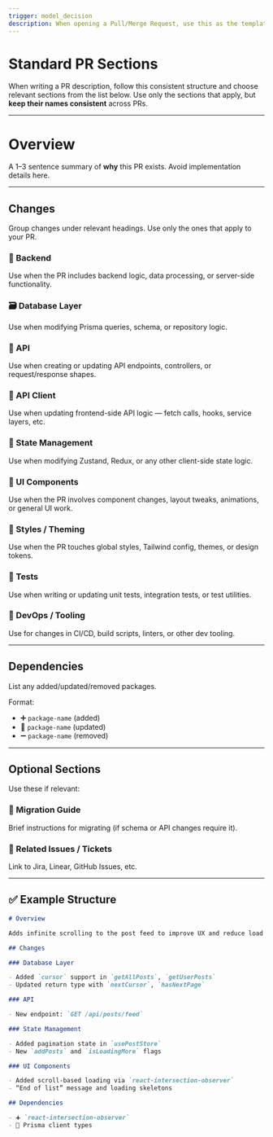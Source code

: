 ```yaml
---
trigger: model_decision
description: When opening a Pull/Merge Request, use this as the template to stay consistant
---
```


# Standard PR Sections

When writing a PR description, follow this consistent structure and choose relevant sections from the list below. Use only the sections that apply, but **keep their names consistent** across PRs.

---

# Overview

A 1–3 sentence summary of **why** this PR exists. Avoid implementation details here.

---

## Changes

Group changes under relevant headings. Use only the ones that apply to your PR.

### 🔧 Backend

Use when the PR includes backend logic, data processing, or server-side functionality.

### 🗃️ Database Layer

Use when modifying Prisma queries, schema, or repository logic.

### 🔌 API

Use when creating or updating API endpoints, controllers, or request/response shapes.

### 📡 API Client

Use when updating frontend-side API logic — fetch calls, hooks, service layers, etc.

### 🧠 State Management

Use when modifying Zustand, Redux, or any other client-side state logic.

### 🧱 UI Components

Use when the PR involves component changes, layout tweaks, animations, or general UI work.

### 🎨 Styles / Theming

Use when the PR touches global styles, Tailwind config, themes, or design tokens.

### 🧪 Tests

Use when writing or updating unit tests, integration tests, or test utilities.

### 🧰 DevOps / Tooling

Use for changes in CI/CD, build scripts, linters, or other dev tooling.

---

## Dependencies

List any added/updated/removed packages.

Format:

- ➕ `package-name` (added)
- 🔄 `package-name` (updated)
- ➖ `package-name` (removed)

---

## Optional Sections

Use these if relevant:

### 🧭 Migration Guide

Brief instructions for migrating (if schema or API changes require it).

### 📎 Related Issues / Tickets

Link to Jira, Linear, GitHub Issues, etc.

---

## ✅ Example Structure

```md
# Overview

Adds infinite scrolling to the post feed to improve UX and reduce load time on large datasets.

## Changes

### Database Layer

- Added `cursor` support in `getAllPosts`, `getUserPosts`
- Updated return type with `nextCursor`, `hasNextPage`

### API

- New endpoint: `GET /api/posts/feed`

### State Management

- Added pagination state in `usePostStore`
- New `addPosts` and `isLoadingMore` flags

### UI Components

- Added scroll-based loading via `react-intersection-observer`
- “End of list” message and loading skeletons

## Dependencies

- ➕ `react-intersection-observer`
- 🔄 Prisma client types
```
